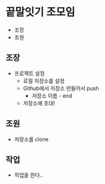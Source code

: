 # 끝말잇기 조모임

* 조장
* 조원

## 조장

* 프로젝트 설정
  * 로컬 저장소를 설정
  * Github에서 저장소 만들어서 push
    * 저장소 이름 - end
  * 저장소에 초대!

## 조원

* 저장소를 clone

## 작업

* 작업을 한다..